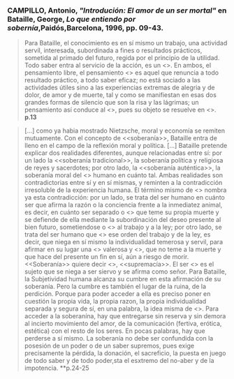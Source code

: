 ### **CAMPILLO**, Antonio, *"Introdución: El amor de un ser mortal"* en Bataille, George, *Lo que entiendo por sobernía*,Paidós,Barcelona, 1996, pp. 09-43.

>Para Bataille, el conocimiento es en sí mismo un trabajo, una actividad servíl, interesada, subordinada a fines o resultados prácticos, sometida al primado del futuro, regida por el principio de la utilidad. Todo saber entra al servicio de la acción, es un <<saber hacer>>. En ambos, el pensamiento libre, el pensamiento <<soberano>> es aquel que renuncia a todo resultado práctico, a todo saber eficaz; no está sociado a las actividades útiles sino a las experiencias extremas de alegria y de dolor, de amor y de muerte, tal y como se manifiestan en esas dos grandes formas de silencio que son la risa y las lágrimas; un pensamiento así conduce al <<no saber>>, pues su objeto se resuelve en <<nada>>.
**p.13**


>[...] como ya habia mostrado Nietzsche, moral y economía se remiten mutuamente. Con el concepto de <<soberanía>>, Bataille entra de lleno en el campo de la reflexión moral y política. [...] Bataille pretende explicar dos realidades diferentes, aunque relacionadas entre sí: por un lado la <<soberanía tradicional>>, la soberanía política y religiosa de reyes y sacerdotes; por otro lado, la <<soberanía auténtica>>, la soberanía moral del <<sujeto>> humano en cuánto tal. Ambas realidades son contradictorias entre sí y en sí mismas, y reminten a la contradicción irresoluble de la experiencia humana.
El término mismo de <<sujeto>> nombra ya esta contradicción: por un lado, se trata del ser humano en cuánto ser que afirma la razón o la conciencia frente a la inmediatez animal, es decir, en cuánto ser separado o <<individuo>> que teme su propia muerte y se defiende de ella mediante la subordinación del deseo presente al bien futuro, sometiendose o <<sujetandose>> al trabajo y a la ley; por otro lado, se trata del ser humano que <<supera>> ese orden del trabajo y de la ley, es decir, que niega en sí mismo la individualidad temerosa y servil, para afirmar en su lugar una <<subjetividad>> valerosa y <<soberana>>, que no teme a la muerte y que hace del presente un fin en sí, aún a riesgo de morir. <<Soberanía>> quiere decir <<superioridad>>, <<supremacía>>. El ser <<soberano>> es el sujeto que se niega a ser siervo y se afirma como señor. Para Bataille, la Subjetividad humana alcanza su cumbre en esta afirmación de su soberanía. Pero la cumbre es también el lugar de la ruina, de la perdición. Porque para poder acceder a ella es preciso poner en cuestión la propia vida, la propia razon, la propia individualidad separada y segura de sí, en una palabra, la idea misma de <<propiedad>>.
Para acceder a la soberanína, hay que entregarse sin reserva y sin demora al incierto movimiento del amor, de la comunicación (fertiva, erótica, estética) con el resto de los seres. En pocas palabras, hay que perderse a sí mismo. La soberanía no debe ser confundida con la posesión de un poder o de un saber supremos, pues exige precisamente la pérdida, la donación, el sacreficio, la puesta en juego de todo saber y de todo poder,sta el esxtremo del no-aber y de la impotencia.
**p.24-25
